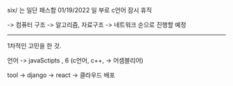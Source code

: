 six/ 는 일단 패스함
01/19/2022 일 부로 c언어 잠시 휴직

-> 컴퓨터 구조
-> 알고리즘, 자료구조
-> 네트워크
순으로 진행할 예정

---

1차적인 고민을 한 것.

언어
-> javaSctipts , 6
(c언어, c++, -> 어셈블리어)

tool
-> django
-> react
-> 클라우드 배포
